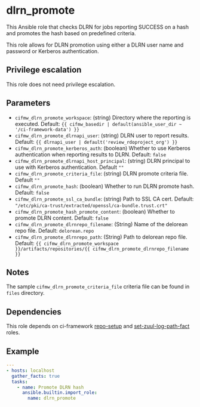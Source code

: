 # dlrn_promote
This Ansible role that checks DLRN for jobs reporting
SUCCESS on a hash and promotes the hash based on
predefined criteria.

This role allows for DLRN promotion using either a
DLRN user name and password or Kerberos authentication.

## Privilege escalation
This role does not need privilege escalation.

## Parameters
* `cifmw_dlrn_promote_workspace`: (string) Directory where the reporting is executed. Default: `{{ cifmw_basedir | default(ansible_user_dir ~ '/ci-framework-data') }}`
* `cifmw_dlrn_promote_dlrnapi_user`: (string) DLRN user to report results. Default: `{{ dlrnapi_user | default('review_rdoproject_org') }}`
* `cifmw_dlrn_promote_kerberos_auth`: (boolean) Whether to use Kerberos authentication when reporting results to DLRN. Default: `false`
* `cifmw_dlrn_promote_dlrnapi_host_principal`: (string) DLRN principal to use with Kerberos authentication. Default `""`
* `cifmw_dlrn_promote_criteria_file`: (string) DLRN promote criteria file. Default `""`
* `cifmw_dlrn_promote_hash`: (boolean) Whether to run DLRN promote hash. Default: `false`
* `cifmw_dlrn_promote_ssl_ca_bundle`: (string) Path to SSL CA cert. Default: `"/etc/pki/ca-trust/extracted/openssl/ca-bundle.trust.crt"`
* `cifmw_dlrn_promote_hash_promote_content`: (boolean) Whether to promote DLRN content. Default: `false`
* `cifmw_dlrn_promote_dlrnrepo_filename`: (String) Name of the delorean repo file. Default: `delorean.repo`
* `cifmw_dlrn_promote_dlrnrepo_path`: (String) Path to delorean repo file. Default: `{{ cifmw_dlrn_promote_workspace }}/artifacts/repositories/{{ cifmw_dlrn_promote_dlrnrepo_filename }}`

## Notes

The sample `cifmw_dlrn_promote_criteria_file` criteria file can be found in `files` directory.

## Dependencies

This role depends on ci-framework [repo-setup](https://github.com/openstack-k8s-operators/ci-framework/tree/main/roles/repo_setup)
and [set-zuul-log-path-fact](https://opendev.org/zuul/zuul-jobs/src/branch/master/roles/set-zuul-log-path-fact) roles.

## Example
```YAML
---
- hosts: localhost
  gather_facts: true
  tasks:
    - name: Promote DLRN hash
      ansible.builtin.import_role:
        name: dlrn_promote
